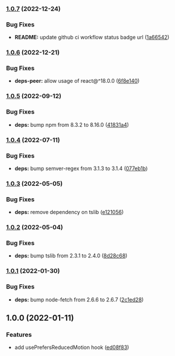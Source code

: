 ### [1.0.7](https://github.com/anatoliygatt/use-prefers-reduced-motion/compare/v1.0.6...v1.0.7) (2022-12-24)

### Bug Fixes

- **README:** update github ci workflow status badge url ([1a66542](https://github.com/anatoliygatt/use-prefers-reduced-motion/commit/1a6654251a519d20fb725ecfdb55fb67a1234700))

### [1.0.6](https://github.com/anatoliygatt/use-prefers-reduced-motion/compare/v1.0.5...v1.0.6) (2022-12-21)

### Bug Fixes

- **deps-peer:** allow usage of react@^18.0.0 ([6f8e140](https://github.com/anatoliygatt/use-prefers-reduced-motion/commit/6f8e1407764bfb9b76a258724872867b7f9e60d1))

### [1.0.5](https://github.com/anatoliygatt/use-prefers-reduced-motion/compare/v1.0.4...v1.0.5) (2022-09-12)

### Bug Fixes

- **deps:** bump npm from 8.3.2 to 8.16.0 ([41831a4](https://github.com/anatoliygatt/use-prefers-reduced-motion/commit/41831a4f90067ecebd40a5a3420fd6541f78230a))

### [1.0.4](https://github.com/anatoliygatt/use-prefers-reduced-motion/compare/v1.0.3...v1.0.4) (2022-07-11)

### Bug Fixes

- **deps:** bump semver-regex from 3.1.3 to 3.1.4 ([077eb1b](https://github.com/anatoliygatt/use-prefers-reduced-motion/commit/077eb1b9250c144d747d0eb889c735d18e068416))

### [1.0.3](https://github.com/anatoliygatt/use-prefers-reduced-motion/compare/v1.0.2...v1.0.3) (2022-05-05)

### Bug Fixes

- **deps:** remove dependency on tslib ([e121056](https://github.com/anatoliygatt/use-prefers-reduced-motion/commit/e1210568f91e2a5033d58c7b7108550ec66ca142))

### [1.0.2](https://github.com/anatoliygatt/use-prefers-reduced-motion/compare/v1.0.1...v1.0.2) (2022-05-04)

### Bug Fixes

- **deps:** bump tslib from 2.3.1 to 2.4.0 ([8d28c68](https://github.com/anatoliygatt/use-prefers-reduced-motion/commit/8d28c68840907295295464f99a1ff07f9ac4d563))

### [1.0.1](https://github.com/anatoliygatt/use-prefers-reduced-motion/compare/v1.0.0...v1.0.1) (2022-01-30)

### Bug Fixes

- **deps:** bump node-fetch from 2.6.6 to 2.6.7 ([2c1ed28](https://github.com/anatoliygatt/use-prefers-reduced-motion/commit/2c1ed28b7bb617e59c9c6fc914ba12c88bf794f7))

## 1.0.0 (2022-01-11)

### Features

- add usePrefersReducedMotion hook ([ed08f83](https://github.com/anatoliygatt/use-prefers-reduced-motion/commit/ed08f83a38a7038fb10308140850cc497f5fbf80))
